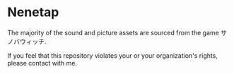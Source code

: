 # Nenetap
The majority of the sound and picture assets are sourced from the game サノバウィッチ.

If you feel that this repository violates your or your organization's rights, please contact with me.
